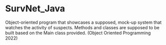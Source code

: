 # SurvNet_Java
Object-oriented program that showcases a supposed, mock-up system that watches the activity of suspects. Methods and classes are supposed to be built based on the Main class provided. (Object Oriented Programming 2022)
